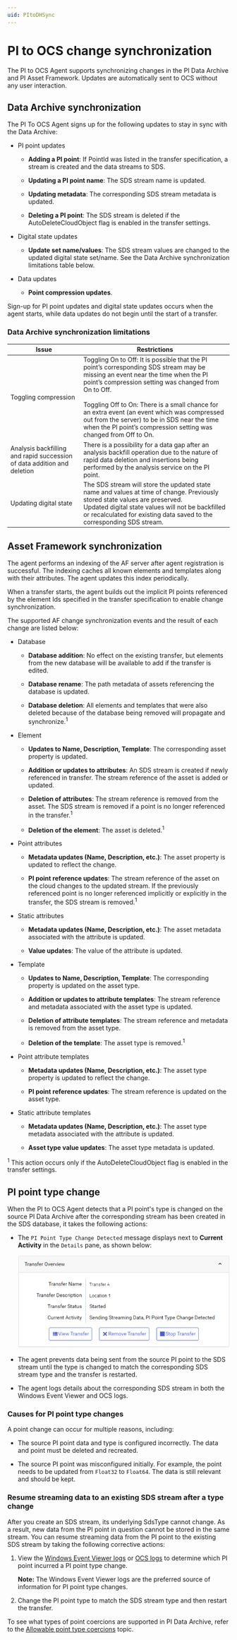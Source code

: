 ```yaml
---
uid: PItoDHSync
---
```


# PI to OCS change synchronization

The PI to OCS Agent supports synchronizing changes in the PI Data Archive and PI Asset Framework. Updates are automatically sent to OCS without any user interaction. 

## Data Archive synchronization 

The PI To OCS Agent signs up for the following updates to stay in sync with the Data Archive:

- PI point updates

  - **Adding a PI point**: If PointId was listed in the transfer specification, a stream is created and the data streams to SDS.

  - **Updating a PI point name**: The SDS stream name is updated.

  - **Updating metadata**: The corresponding SDS stream metadata is updated.

  - **Deleting a PI point**: The SDS stream is deleted if the AutoDeleteCloudObject flag is enabled in the transfer settings.

- Digital state updates

  - **Update set name/values**: The SDS stream values are changed to the updated digital state set/name. See the Data Archive synchronization limitations table below.

- Data updates

  - **Point compression updates**.

Sign-up for PI point updates and digital state updates occurs when the agent starts, while data updates do not begin until the start of a transfer.

### Data Archive synchronization limitations 

| Issue | Restrictions |
| ----- | ------------ |
| Toggling compression | Toggling On to Off: It is possible that the PI point’s corresponding SDS stream may be missing an event near the time when the PI point’s compression setting was changed from On to Off. <br /><br />Toggling Off to On: There is a small chance for an extra event (an event which was compressed out from the server) to be in SDS near the time when the PI point’s compression setting was changed from Off to On. |
| Analysis backfilling and rapid succession of data addition and deletion | There is a possibility for a data gap after an analysis backfill operation due to the nature of rapid data deletion and insertions being performed by the analysis service on the PI point. |
| Updating digital state | The SDS stream will store the updated state name and values at time of change. Previously stored state values are preserved.<br />Updated digital state values will not be backfilled or recalculated for existing data saved to the corresponding SDS stream. |

## Asset Framework synchronization 

The agent performs an indexing of the AF server after agent registration is successful. The indexing caches all known elements and templates along with their attributes. The agent updates this index periodically.

When a transfer starts, the agent builds out the implicit PI points referenced by the element Ids specified in the transfer specification to enable change synchronization.

The supported AF change synchronization events and the result of each change are listed below:

- Database

  - **Database addition**: No effect on the existing transfer, but elements from the new database will be available to add if the transfer is edited.

  - **Database rename**: The path metadata of assets referencing the database is updated.

  - **Database deletion**: All elements and templates that were also deleted because of the database being removed will propagate and synchronize.<sup>1</sup>

- Element

  - **Updates to Name, Description, Template**: The corresponding asset property is updated.

  - **Addition or updates to attributes**: An SDS stream is created if newly referenced in transfer. The stream reference of the asset is added or updated.

  - **Deletion of attributes**: The stream reference is removed from the asset. The SDS stream is removed if a point is no longer referenced in the transfer.<sup>1</sup>

  - **Deletion of the element**: The asset is deleted.<sup>1</sup>

- Point attributes

  - **Metadata updates (Name, Description, etc.)**: The asset property is updated to reflect the change.

  - **PI point reference updates**: The stream reference of the asset on the cloud changes to the updated stream. If the previously referenced point is no longer referenced implicitly or explicitly in the transfer, the SDS stream is removed.<sup>1</sup>

- Static attributes

  - **Metadata updates (Name, Description, etc.)**: The asset metadata associated with the attribute is updated.

  - **Value updates**: The value of the attribute is updated.

- Template

  - **Updates to Name, Description, Template**: The corresponding property is updated on the asset type.

  - **Addition or updates to attribute templates**: The stream reference and metadata associated with the asset type is updated.

  - **Deletion of attribute templates**: The stream reference and metadata is removed from the asset type.

  - **Deletion of the template**: The asset type is removed.<sup>1</sup>

- Point attribute templates

  - **Metadata updates (Name, Description, etc.)**: The asset type property is updated to reflect the change.

  - **PI point reference updates**: The stream reference is updated on the asset type.

- Static attribute templates

  - **Metadata updates (Name, Description, etc.)**: The asset type metadata associated with the attribute is updated.

  - **Asset type value updates**: The asset type metadata is updated.

<sup>1</sup> This action occurs only if the AutoDeleteCloudObject flag is enabled in the transfer settings.

## PI point type change

When the PI to OCS Agent detects that a PI point's type is changed on the source PI Data Archive after the corresponding stream has been created in the SDS database, it takes the following actions:

- The `PI Point Type Change Detected` message displays next to **Current Activity** in the `Details` pane, as shown below:

  ![PI point type change](../../images/pi-point-type-change.png)

- The agent prevents data being sent from the source PI point to the SDS stream until the type is changed to match the corresponding SDS stream type and the transfer is restarted.

- The agent logs details about the corresponding SDS stream in both the Windows Event Viewer and OCS logs.

### Causes for PI point type changes

A point change can occur for multiple reasons, including:

* The source PI point data and type is configured incorrectly. The data and point must be deleted and recreated.

* The source PI point was misconfigured initially. For example, the point needs to be updated from `Float32` to `Float64`. The data is still relevant and should be kept.

### Resume streaming data to an existing SDS stream after a type change

After you create an SDS stream, its underlying SdsType cannot change. As a result, new data from the PI point in question cannot be stored in the same stream. You can resume streaming data from the PI point to the existing SDS stream by taking the following corrective actions:

1. View the [Windows Event Viewer logs](xref:view-logs) or [OCS logs](xref:download-tenant-log) to determine which PI point incurred a PI point type change.

   **Note:** The Windows Event Viewer logs are the preferred source of information for PI point type changes.

1. Change the PI point type to match the SDS stream type and then restart the transfer.

To see what types of point coercions are supported in PI Data Archive, refer to the [Allowable point type coercions](https://docs.osisoft.com/bundle/pi-server/page/allowable-point-type-coercions.html) topic.
